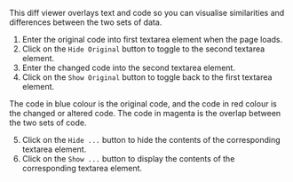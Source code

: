 This diff viewer overlays text and code so you can visualise similarities and differences between the two sets of data.

1. Enter the original code into first textarea element when the page loads.
2. Click on the `Hide Original` button to toggle to the second textarea element.
3. Enter the changed code into the second textarea element.
4. Click on the `Show Original` button to toggle back to the first textarea element.

The code in blue colour is the original code, and the code in red colour is the changed or altered code.
The code in magenta is the overlap between the two sets of code.

5. Click on the `Hide ...` button to hide the contents of the corresponding textarea element.
6. Click on the `Show ...` button to display the contents of the corresponding textarea element.
